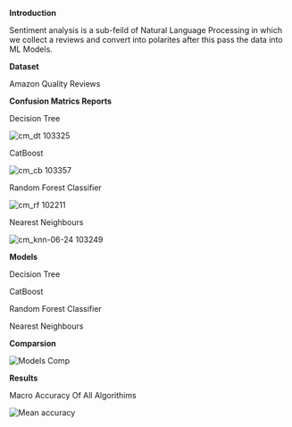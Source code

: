 **Introduction**

Sentiment analysis is a sub-feild of Natural Language Processing in which we collect a reviews and convert into polarites after this pass the data into ML Models.


**Dataset**

Amazon Quality Reviews 



**Confusion Matrics Reports**


Decision Tree


![cm_dt 103325](https://user-images.githubusercontent.com/80381336/175469369-a92bc058-79c4-4ab6-a368-5620f2a219c4.png)


CatBoost


![cm_cb 103357](https://user-images.githubusercontent.com/80381336/175469397-cda7c753-fdf6-4fa7-ac1b-c5f21b690c0b.png)



 Random Forest Classifier
 
 
![cm_rf 102211](https://user-images.githubusercontent.com/80381336/175469449-f8db59c0-5588-492b-a90c-30e3d6e02a0e.png)


 Nearest Neighbours
 
 
 ![cm_knn-06-24 103249](https://user-images.githubusercontent.com/80381336/175469521-1da9b94d-b5cf-41d1-86b9-bbc2803c872d.png)



 **Models**
 
 
 Decision Tree
 
 CatBoost
 
 Random Forest Classifier
 
 Nearest Neighbours
 
 
 **Comparsion**

![Models Comp](https://user-images.githubusercontent.com/80381336/175468768-9bc9af53-a112-4860-b579-105741932da5.png)


 


**Results**


Macro Accuracy Of All Algorithims


![Mean accuracy](https://user-images.githubusercontent.com/80381336/175468811-2c653817-ebb3-41c8-97bf-5132f8eaf4cb.png)

